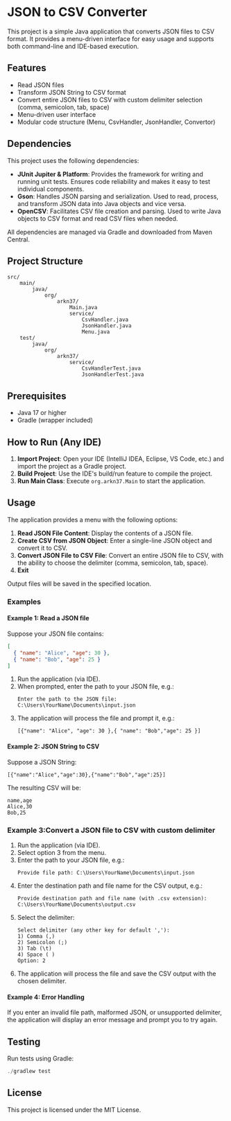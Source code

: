# JSON to CSV Converter

This project is a simple Java application that converts JSON files to CSV format. It provides a menu-driven interface for easy usage and supports both command-line and IDE-based execution.

## Features

- Read JSON files
- Transform JSON String to CSV format
- Convert entire JSON files to CSV with custom delimiter selection (comma, semicolon, tab, space)
- Menu-driven user interface
- Modular code structure (Menu, CsvHandler, JsonHandler, Convertor)

## Dependencies

This project uses the following dependencies:

- **JUnit Jupiter & Platform**: Provides the framework for writing and running unit tests. Ensures code reliability and makes it easy to test individual components.
- **Gson**: Handles JSON parsing and serialization. Used to read, process, and transform JSON data into Java objects and vice versa.
- **OpenCSV**: Facilitates CSV file creation and parsing. Used to write Java objects to CSV format and read CSV files when needed.

All dependencies are managed via Gradle and downloaded from Maven Central.

## Project Structure

```
src/
	main/
		java/
			org/
				arkn37/
					Main.java
					service/
						CsvHandler.java
						JsonHandler.java
						Menu.java
	test/
		java/
			org/
				arkn37/
					service/
						CsvHandlerTest.java
						JsonHandlerTest.java
```

## Prerequisites

- Java 17 or higher
- Gradle (wrapper included)

## How to Run (Any IDE)

1. **Import Project**: Open your IDE (IntelliJ IDEA, Eclipse, VS Code, etc.) and import the project as a Gradle project.
2. **Build Project**: Use the IDE's build/run feature to compile the project.
3. **Run Main Class**: Execute `org.arkn37.Main` to start the application.

## Usage

The application provides a menu with the following options:

1. **Read JSON File Content**: Display the contents of a JSON file.
2. **Create CSV from JSON Object**: Enter a single-line JSON object and convert it to CSV.
3. **Convert JSON File to CSV File**: Convert an entire JSON file to CSV, with the ability to choose the delimiter (comma, semicolon, tab, space).
4. **Exit**

Output files will be saved in the specified location.

### Examples

#### Example 1: Read a JSON file

Suppose your JSON file contains:

```json
[
  { "name": "Alice", "age": 30 },
  { "name": "Bob", "age": 25 }
]
```

1. Run the application (via IDE).
2. When prompted, enter the path to your JSON file, e.g.:
   ```
   Enter the path to the JSON file:
   C:\Users\YourName\Documents\input.json
   ```
3. The application will process the file and prompt it, e.g.:
   ```
   [{"name": "Alice", "age": 30 },{ "name": "Bob","age": 25 }]
   ```

#### Example 2: JSON String to CSV

Suppose a JSON String:

```
[{"name":"Alice","age":30},{"name":"Bob","age":25}]
```

The resulting CSV will be:

```csv
name,age
Alice,30
Bob,25
```

### Example 3:Convert a JSON file to CSV with custom delimiter

1. Run the application (via IDE).
2. Select option 3 from the menu.
3. Enter the path to your JSON file, e.g.:
   ```
   Provide file path: C:\Users\YourName\Documents\input.json
   ```
4. Enter the destination path and file name for the CSV output, e.g.:
   ```
   Provide destination path and file name (with .csv extension): C:\Users\YourName\Documents\output.csv
   ```
5. Select the delimiter:
   ```
   Select delimiter (any other key for default ','):
   1) Comma (,)
   2) Semicolon (;)
   3) Tab (\t)
   4) Space ( )
   Option: 2
   ```
6. The application will process the file and save the CSV output with the chosen delimiter.

#### Example 4: Error Handling

If you enter an invalid file path, malformed JSON, or unsupported delimiter, the application will display an error message and prompt you to try again.

## Testing

Run tests using Gradle:

```powershell
./gradlew test
```

## License

This project is licensed under the MIT License.
